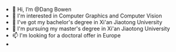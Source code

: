 - 👋 Hi, I’m @Dang Bowen
- 👀 I'm interested in Computer Graphics and Computer Vision
- 🌱 I've got my bachelor's degree in Xi'an Jiaotong University
- 💞️ I'm pursuing my master's degree in Xi'an Jiaotong University
- 📫 I'm looking for a doctoral offer in Europe
- 

<!---
DangBowen-Bell/DangBowen-Bell is a ✨ special ✨ repository because its `README.md` (this file) appears on your GitHub profile.
You can click the Preview link to take a look at your changes.
--->
